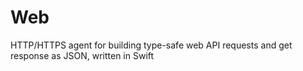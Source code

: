# Web
HTTP/HTTPS agent for building type-safe web API requests and get response as JSON, written in Swift
